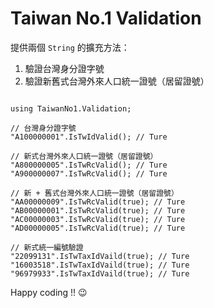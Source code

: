 # Taiwan No.1 Validation

提供兩個 `String` 的擴充方法：

1. 驗證台灣身分證字號
2. 驗證新舊式台灣外來人口統一證號（居留證號）

```csharp=

using TaiwanNo1.Validation;

// 台灣身分證字號
"A100000001".IsTwIdValid(); // Ture

// 新式台灣外來人口統一證號（居留證號）
"A800000005".IsTwRcValid(); // Ture
"A900000007".IsTwRcValid(); // Ture

// 新 + 舊式台灣外來人口統一證號（居留證號）
"AA00000009".IsTwRcValid(true); // Ture
"AB00000001".IsTwRcValid(true); // Ture
"AC00000003".IsTwRcValid(true); // Ture
"AD00000005".IsTwRcValid(true); // Ture

// 新式統一編號驗證
"22099131".IsTwTaxIdVaild(true); // Ture
"16003518".IsTwTaxIdVaild(true); // Ture
"96979933".IsTwTaxIdVaild(true); // Ture
```

Happy coding !! 😉

